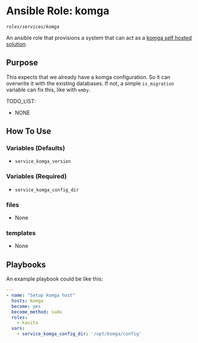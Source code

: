 # Ansible Role: komga
*`roles/services/komga`*

An ansible role that provisions a system that can act as a [komga self hosted solution](https://komga.org/).

## Purpose

This expects that we already have a komga configuration. So it can overwrite it with the existing databases. If not, a simple `is_migration` variable can fix this, like with `emby`.

TODO_LIST:
  - NONE

## How To Use

### Variables (Defaults)

- `service_komga_version`

### Variables (Required)

- `service_komga_config_dir`

### files

- None

### templates

- None

## Playbooks

An example playbook could be like this:

```yaml
---
- name: "Setup komga host"
  hosts: komga
  become: yes
  become_method: sudo
  roles:
    - kavita
  vars:
    - service_komga_config_dir: '/opt/komga/config'
```
